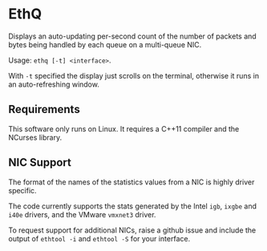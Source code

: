 EthQ
====

Displays an auto-updating per-second count of the number of packets
and bytes being handled by each queue on a multi-queue NIC.

Usage: `ethq [-t] <interface>`.

With `-t` specified the display just scrolls on the terminal, otherwise
it runs in an auto-refreshing window.

Requirements
------------

This software only runs on Linux.  It requires a C++11 compiler and
the NCurses library.

NIC Support
-----------

The format of the names of the statistics values from a NIC is highly
driver specific.

The code currently supports the stats generated by the Intel `igb`,
`ixgbe` and `i40e` drivers, and the VMware `vmxnet3` driver.

To request support for additional NICs, raise a github issue and
include the output of `ethtool -i` and `ethtool -S` for your interface.
